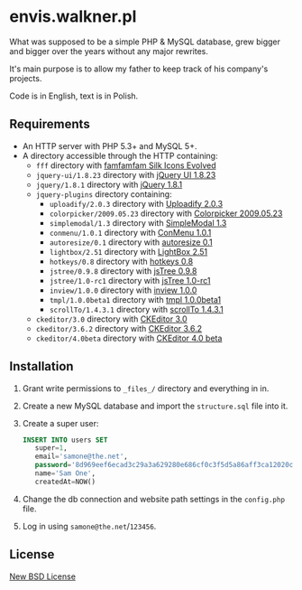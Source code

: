 envis.walkner.pl
================

What was supposed to be a simple PHP & MySQL database,
grew bigger and bigger over the years without any major rewrites.

It's main purpose is to allow my father to keep track of his company's projects.

Code is in English, text is in Polish.

## Requirements

* An HTTP server with PHP 5.3+ and MySQL 5+.
* A directory accessible through the HTTP containing:
  * `fff` directory with [famfamfam Silk Icons Evolved](http://code.google.com/p/famfamfam/)
  * `jquery-ui/1.8.23` directory with [jQuery UI 1.8.23](http://jqueryui.com/)
  * `jquery/1.8.1` directory with [jQuery 1.8.1](http://jquery.com/)
  * `jquery-plugins` directory containing:
      * `uploadify/2.0.3` directory with [Uploadify 2.0.3](http://www.uploadify.com/)
      * `colorpicker/2009.05.23` directory with [Colorpicker 2009.05.23](http://www.eyecon.ro/colorpicker/)
      * `simplemodal/1.3` directory with [SimpleModal 1.3](http://www.ericmmartin.com/projects/simplemodal/)
      * `conmenu/1.0.1` directory with [ConMenu 1.0.1](http://archive.plugins.jquery.com/project/conmenu)
      * `autoresize/0.1` directory with [autoresize 0.1](http://cdn1.walkner.pl/jquery-plugins/autoresize/jquery.autoresize-0.1.zip)
      * `lightbox/2.51` directory with [LightBox 2.51](http://lokeshdhakar.com/projects/lightbox2/)
      * `hotkeys/0.8` directory with [hotkeys 0.8](http://www.openjs.com/scripts/events/keyboard_shortcuts/)
      * `jstree/0.9.8` directory with [jsTree 0.9.8](http://www.jstree.com/)
      * `jstree/1.0-rc1` directory with [jsTree 1.0-rc1](http://www.jstree.com/)
      * `inview/1.0.0` directory with [inview 1.0.0](https://github.com/protonet/jquery.inview)
      * `tmpl/1.0.0beta1` directory with [tmpl 1.0.0beta1](http://api.jquery.com/category/plugins/templates/)
      * `scrollTo/1.4.3.1` directory with [scrollTo 1.4.3.1](http://flesler.blogspot.com/2007/10/jqueryscrollto.html)
  * `ckeditor/3.0` directory with [CKEditor 3.0](http://ckeditor.com/)
  * `ckeditor/3.6.2` directory with [CKEditor 3.6.2](http://ckeditor.com/)
  * `ckeditor/4.0beta` directory with [CKEditor 4.0 beta](http://ckeditor.com/)

## Installation

1. Grant write permissions to `_files_/` directory and everything in in.
2. Create a new MySQL database and import the `structure.sql` file into it.
3. Create a super user:

   ```sql
   INSERT INTO users SET
      super=1,
      email='samone@the.net',
      password='8d969eef6ecad3c29a3a629280e686cf0c3f5d5a86aff3ca12020c923adc6c92',
      name='Sam One',
      createdAt=NOW()
   ```

4. Change the db connection and website path settings in the `config.php` file.
5. Log in using `samone@the.net`/`123456`.

## License

[New BSD License](http://opensource.org/licenses/BSD-3-Clause)
